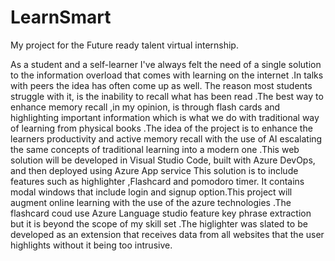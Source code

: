 # LearnSmart
My project for the Future ready talent virtual internship.

As a student and a self-learner I've always felt the need of a single solution to the information overload that comes with learning on the internet .In talks with peers the idea has often come up as well. The reason most students struggle with it, is the inability to recall what has been read .The best way to enhance memory recall ,in my opinion, is through flash cards and highlighting important information which is what we do with traditional way of learning from physical books .The idea of the project is to enhance the learners productivity and active memory recall with the use of AI escalating the same concepts of traditional learning into a modern one  .This web solution will be developed in Visual Studio Code, built with Azure DevOps, and then deployed using Azure App service
         This solution is to include features such as highlighter ,Flashcard and pomodoro timer. It contains modal windows that include login and signup option.This project will augment online learning with the use of the azure technologies .The flashcard coud use Azure Language studio feature key phrase extraction but it is beyond the scope of my skill set .The higlighter was slated to be developed as an extension that receives data from all websites that the user highlights without it being too intrusive.
